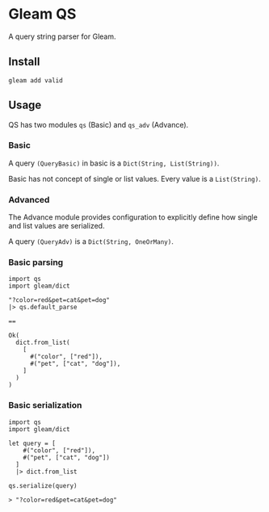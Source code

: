 # Gleam QS

A query string parser for Gleam.

## Install

```
gleam add valid
```

## Usage

QS has two modules `qs` (Basic) and `qs_adv` (Advance).

### Basic

A query `(QueryBasic)` in basic is a `Dict(String, List(String))`.

Basic has not concept of single or list values. Every value is a `List(String)`.

### Advanced

The Advance module provides configuration to explicitly define how single and list values are serialized.

A query `(QueryAdv)` is a `Dict(String, OneOrMany)`.

### Basic parsing

```gleam
import qs
import gleam/dict

"?color=red&pet=cat&pet=dog"
|> qs.default_parse

==

Ok(
  dict.from_list(
    [
      #("color", ["red"]),
      #("pet", ["cat", "dog"]),
    ]
  )
)
```

### Basic serialization

```gleam
import qs
import gleam/dict

let query = [
    #("color", ["red"]),
    #("pet", ["cat", "dog"])
  ]
  |> dict.from_list

qs.serialize(query)

> "?color=red&pet=cat&pet=dog"
```

